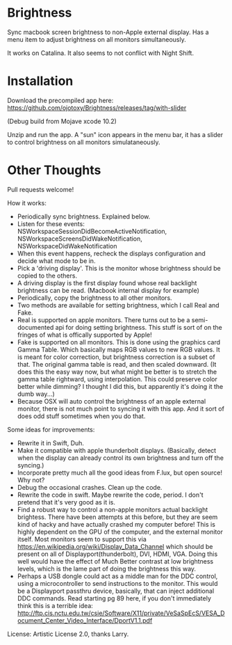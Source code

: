 # Brightness
Sync macbook screen brightness to non-Apple external display.
Has a menu item to adjust brightness on all monitors simultaneously.

It works on Catalina. It also seems to not conflict with Night Shift.

# Installation
Download the precompiled app here: https://github.com/ojotoxy/Brightness/releases/tag/with-slider

(Debug build from Mojave xcode 10.2)

Unzip and run the app. A "sun" icon appears in the menu bar, it has a slider to control brightness on all monitors simulataneously.

# Other Thoughts
Pull requests welcome!

How it works:
  * Periodically sync brightness. Explained below.
  * Listen for these events: NSWorkspaceSessionDidBecomeActiveNotification, NSWorkspaceScreensDidWakeNotification, NSWorkspaceDidWakeNotification
  * When this event happens, recheck the displays configuration and decide what mode to be in.
  * Pick a 'driving display'. This is the monitor whose brightness should be copied to the others.
  * A driving display is the first display found whose real backlight brightness can be read. (Macbook internal display for example)
  * Periodically, copy the brightness to all other monitors.
  * Two methods are available for setting brightness, which I call Real and Fake.
  * Real is supported on apple monitors. There turns out to be a semi-documented api for doing setting brightness. This stuff is sort of on the fringes of what is offically supported by Apple!
  * Fake is supported on all monitors. This is done using the graphics card Gamma Table. Which basically maps RGB values to new RGB values. It is meant for color correction, but brightness correction is a subset of that. The original gamma table is read, and then scaled downward. (It does this the easy way now, but what might be better is to stretch the gamma table rightward, using interpolation. This could preserve color better while dimming? I thought I did this, but apparently it's doing it the dumb way...)
  * Because OSX will auto control the brightness of an apple external monitor, there is not much point to syncing it with this app. And it sort of does odd stuff sometimes when you do that.

Some ideas for improvements:
  * Rewrite it in Swift, Duh.
  * Make it compatible with apple thunderbolt displays. (Basically, detect when the display can already control its own brightness and turn off the syncing.)
  * Incorporate pretty much all the good ideas from F.lux, but open source! Why not?
  * Debug the occasional crashes. Clean up the code.
  * Rewrite the code in swift. Maybe rewrite the code, period. I don't pretend that it's very good as it is.
  * Find a robust way to control a non-apple monitors actual backlight brightess. There have been attempts at this before, but they are seem kind of hacky and have actually crashed my computer before! This is highly dependent on the GPU of the computer, and the external monitor itself. Most monitors seem to support this via https://en.wikipedia.org/wiki/Display_Data_Channel which should be present on all of  Displayport(thunderbolt), DVI, HDMI, VGA. Doing this well would have the effect of Much Better contrast at low brightness levels, which is the lame part of doing the brightness this way.
  * Perhaps a USB dongle could act as a middle man for the DDC control, using a microcontroller to send instructions to the monitor. This would be a Displayport passthru device, basically, that can inject additional DDC commands. Read starting pg 89 here, if you don't immediately think this is a terrible idea: http://ftp.cis.nctu.edu.tw/csie/Software/X11/private/VeSaSpEcS/VESA_Document_Center_Video_Interface/DportV1.1.pdf

License: Artistic License 2.0, thanks Larry.
